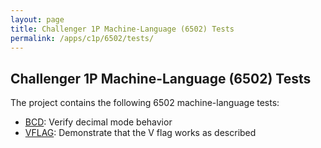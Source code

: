 ```yaml
---
layout: page
title: Challenger 1P Machine-Language (6502) Tests
permalink: /apps/c1p/6502/tests/
---
```


Challenger 1P Machine-Language (6502) Tests
---

The project contains the following 6502 machine-language tests:

- [BCD](bcd/bcd.asm): Verify decimal mode behavior
- [VFLAG](vflag/vflag.asm): Demonstrate that the V flag works as described
